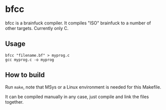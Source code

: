 bfcc
====

bfcc is a brainfuck compiler. It compiles "ISO" brainfuck to a number of other targets. Currently only C.

Usage
-----

    bfcc "filename.bf" > myprog.c
    gcc myprog.c -o myprog

How to build
------------
Run `make`, note that MSys or a Linux environment is needed for this Makefile.

It can be compiled manually in any case, just compile and link the files together.

